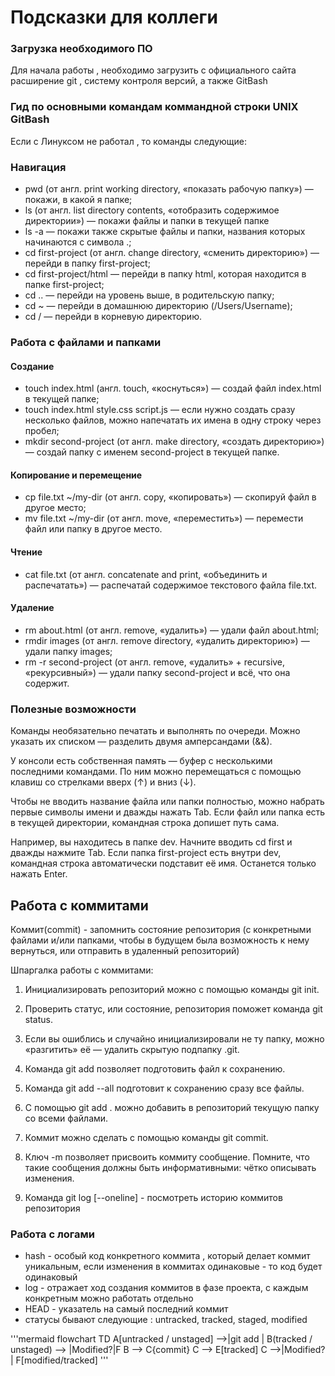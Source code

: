 # Подсказки для коллеги


### Загрузка необходимого ПО


Для начала работы , необходимо загрузить с официального сайта расширение git , систему контроля версий, а также GitBash 


### Гид по основными командам коммандной строки UNIX GitBash


Если с Линуксом не работал , то команды следующие:


### Навигация

- pwd (от англ. print working directory, «показать рабочую папку») — покажи, в какой я папке;
- ls (от англ. list directory contents, «отобразить содержимое директории») — покажи файлы и папки в текущей папке
- ls -a — покажи также скрытые файлы и папки, названия которых начинаются с символа .;
- cd first-project (от англ. change directory, «сменить директорию») — перейди в папку first-project;
- cd first-project/html — перейди в папку html, которая находится в папке first-project;
- cd .. — перейди на уровень выше, в родительскую папку;
- cd ~ — перейди в домашнюю директорию (/Users/Username);
- cd / — перейди в корневую директорию.



### Работа с файлами и папками


#### Создание


- touch index.html (англ. touch, «коснуться») — создай файл index.html в текущей папке;
- touch index.html style.css script.js — если нужно создать сразу несколько файлов, можно напечатать их имена в одну строку через пробел;
- mkdir second-project (от англ. make directory, «создать директорию») — создай папку с именем second-project в текущей папке.

#### Копирование и перемещение
- cp file.txt ~/my-dir (от англ. copy, «копировать») — скопируй файл в другое место;
- mv file.txt ~/my-dir (от англ. move, «переместить») — перемести файл или папку в другое место.


#### Чтение
- cat file.txt (от англ. concatenate and print, «объединить и распечатать») — распечатай содержимое текстового файла file.txt.

#### Удаление
- rm about.html (от англ. remove, «удалить») — удали файл about.html;
- rmdir images (от англ. remove directory, «удалить директорию») — удали папку images;
- rm -r second-project (от англ. remove, «удалить» + recursive, «рекурсивный») — удали папку second-project и всё, что она содержит.


### Полезные возможности


Команды необязательно печатать и выполнять по очереди. Можно указать их списком — разделить двумя амперсандами (&&).


У консоли есть собственная память — буфер с несколькими последними командами. По ним можно перемещаться с помощью клавиш со стрелками вверх (↑) и вниз (↓).


Чтобы не вводить название файла или папки полностью, можно набрать первые символы имени и дважды нажать Tab. Если файл или папка есть в текущей директории, командная строка допишет путь сама.


Например, вы находитесь в папке dev. Начните вводить cd first и дважды нажмите Tab. Если папка first-project есть внутри dev, командная строка автоматически подставит её имя. Останется только нажать Enter.

## Работа с коммитами


Коммит(commit) - запомнить состояние репозитория (с конкретными файлами и/или папками, чтобы в будущем была возможность к нему вернуться, или отправить в удаленный репозиторий)


Шпаргалка работы с коммитами:


1. Инициализировать репозиторий можно с помощью команды git init.


2. Проверить статус, или состояние, репозитория поможет команда git status.


3. Если вы ошиблись и случайно инициализировали не ту папку, можно «разгитить» её — удалить скрытую подпапку .git.


4. Команда git add позволяет подготовить файл к сохранению.


5. Команда git add --all подготовит к сохранению сразу все файлы.


6. С помощью git add . можно добавить в репозиторий текущую папку со всеми файлами.


7. Коммит можно сделать с помощью команды git commit.


8. Ключ -m позволяет присвоить коммиту сообщение. Помните, что такие сообщения должны быть информативными: чётко описывать изменения.


9. Команда git log [--oneline] - посмотреть историю коммитов репозитория


### Работа с логами
- hash - особый код конкретного коммита , который делает коммит уникальным, если изменения в коммитах одинаковые - то код будет одинаковый
- log - отражает ход создания коммитов в фазе проекта, с каждым конкретным можно работать отдельно
- HEAD - указатель на самый последний коммит
- статусы бывают следующие : untracked, tracked, staged, modified


'''mermaid
flowchart TD
    A[untracked / unstaged] -->|git add | B(tracked / unstaged) --> |Modified?|F
    B --> C{commit}
    C --> E[tracked]
    C -->|Modified?| F[modified/tracked]
'''


